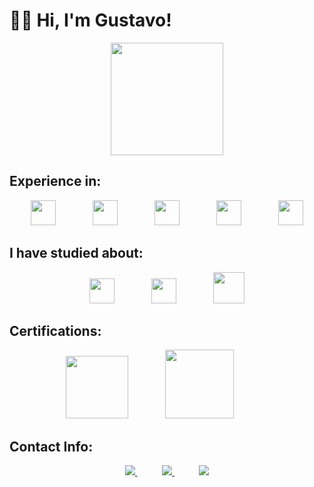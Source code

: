 # 👨‍💼 Hi, I'm Gustavo!



<p align="center">
  <img align="center" height="180" src="https://github-readme-stats.vercel.app/api/top-langs/?username=guftrindade&layout=compact&theme=default)](https://github.com/anuraghazra/github-readme-stats" />  
</p>

## Experience in:
<p align="center">
    <img height="40" src="https://user-images.githubusercontent.com/67704261/140072055-459e7d7b-e90c-44ab-b998-0c2e8113ff7b.png">
    &nbsp;&nbsp;&nbsp;&nbsp;&nbsp;&nbsp;&nbsp;&nbsp;&nbsp;&nbsp;&nbsp;&nbsp;&nbsp;
    <img height="40" src="https://user-images.githubusercontent.com/67704261/216823155-d9beb49a-d348-4cd6-bc0e-13abd3e6dcee.png">
    &nbsp;&nbsp;&nbsp;&nbsp;&nbsp;&nbsp;&nbsp;&nbsp;&nbsp;&nbsp;&nbsp;&nbsp;&nbsp;
    <img height="40" src="https://user-images.githubusercontent.com/67704261/216822972-9e815a16-5f2c-4c20-b378-0367affde7e1.png">
    &nbsp;&nbsp;&nbsp;&nbsp;&nbsp;&nbsp;&nbsp;&nbsp;&nbsp;&nbsp;&nbsp;&nbsp;&nbsp;
    <img height="40" src="https://user-images.githubusercontent.com/67704261/216823102-6cf271a2-f6c5-48b5-be88-35a3186e947a.png">
    &nbsp;&nbsp;&nbsp;&nbsp;&nbsp;&nbsp;&nbsp;&nbsp;&nbsp;&nbsp;&nbsp;&nbsp;&nbsp;
    <img height="40" src="https://user-images.githubusercontent.com/67704261/216823450-e53318fa-b815-4cb0-9855-29edfd2329f6.png">
</p>

## I have studied about:
<p align="center">
    <img height="40" src="https://github.com/guftrindade/guftrindade/assets/67704261/7374a394-49fa-4497-b2e9-f904f80a1090">
    &nbsp;&nbsp;&nbsp;&nbsp;&nbsp;&nbsp;&nbsp;&nbsp;&nbsp;&nbsp;&nbsp;&nbsp;&nbsp;
    <img height="40" src="https://github.com/guftrindade/guftrindade/assets/67704261/6983d4ae-3b83-48d1-a09a-98e73866f8b7">
   &nbsp;&nbsp;&nbsp;&nbsp;&nbsp;&nbsp;&nbsp;&nbsp;&nbsp;&nbsp;&nbsp;&nbsp;&nbsp;
    <img height="50" src="https://github.com/guftrindade/guftrindade/assets/67704261/c6bdebfe-6477-4650-887b-334e0dcc13e4">

</p>


## Certifications:
<p align="center">
    <img height="100" src="https://user-images.githubusercontent.com/67704261/216822600-baafafe9-27c4-4ab6-b528-2d8a512bc740.png">
    &nbsp;&nbsp;&nbsp;&nbsp;&nbsp;&nbsp;&nbsp;&nbsp;&nbsp;&nbsp;&nbsp;&nbsp;&nbsp;
    <img height="110" src="https://user-images.githubusercontent.com/67704261/142783472-3762b346-94e4-45e6-9908-b3360dc2cf84.png">
     &nbsp;&nbsp;&nbsp;&nbsp;&nbsp;&nbsp;&nbsp;&nbsp;&nbsp;&nbsp;&nbsp;&nbsp;&nbsp;
</p>

## Contact Info:

<p align="center">
    <a href="https://github.com/guftrindade">
        <img  src="https://img.shields.io/badge/github-%23100000.svg?&style=for-the-badge&logo=github&logoColor=white&link=mailto:https://github.com/guftrindade">
    </a>
    &nbsp;&nbsp;&nbsp;&nbsp;&nbsp;&nbsp;&nbsp;&nbsp;&nbsp;
    <a href="mailto:gustavoferreiratrindade@gmail.com">
        <img src="https://img.shields.io/badge/gmail-D14836?&style=for-the-badge&logo=gmail&logoColor=white&link=mailto:gustavoferreiratrindade@gmail.com">
    </a>
    &nbsp;&nbsp;&nbsp;&nbsp;&nbsp;&nbsp;&nbsp;&nbsp;&nbsp;
    <a href="https://www.linkedin.com/in/gustavoftrindade/">
        <img src="https://img.shields.io/badge/linkedin-%230077B5.svg?&style=for-the-badge&logo=linkedin&logoColor=white&link=mailto:https://www.linkedin.com/in/gustavoftrindade/">
    </a>
</p>
